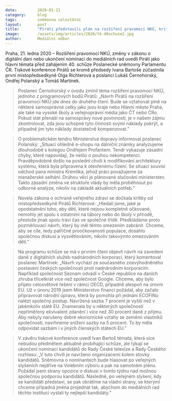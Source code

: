 ```yaml
---
date:         2020-01-21
category:     blog
tags:         sněmovna celostátní
layout:       post
title:        "Piráti představili plán na rozšíření pravomocí NKÚ, kritizovali slučování ministerstev a připomněli blížící se volbu do mediálních rad"
image:        /assets/img/articles/2020/tk-40schuze2.jpg
author:       Mediální odbor
---
```

 

Praha, 21. ledna 2020 – Rozšíření pravomocí NKÚ, změny v zákonu o digitální dani nebo ukončení nominací do mediálních rad uvedli Piráti jako hlavní témata před zahájením 40. schůze Poslanecké sněmovny Parlamentu ČR. Tiskové konference Pirátů se kromě předsedy Ivana Bartoše zúčastnila první místopředsedkyně Olga Richterová a poslanci Lukáš Černohorský, Ondřej Polanský a Tomáš Martínek. 

> Poslanec Černohorský v úvodu zmínil téma rozšíření pravomocí NKÚ, jednoho z programových bodů Pirátů: „Návrh Pirátů na rozšíření pravomocí NKÚ jde dnes do druhého čtení. Bude se vztahovat plně na některé samosprávné celky jako jsou kraje nebo Hlavní město Praha, ale také na vysoké školy a veřejnoprávní média jako ČT nebo ČRo. Pokud stát přenáší na samosprávy nové povinnosti, je v našem zájmu zkontrolovat, zda jsou schopné tyto činnosti svými náklady pokrýt, a případně jim tyto náklady dostatečně kompenzovat.”

> O problematickém tendru Ministerstva dopravy informoval poslanec Polanský: „Situaci ohledně e-shopu na dálniční známky analyzujeme dlouhodobě s kolegou Ondřejem Profantem. Tendr vykazuje zásadní chyby, které napovídají, že nešlo o pouhou nekompetenci. Pravděpodobně došlo na poslední chvíli k modifikování architektury systému, která byla připravena k otevřenému řízení. Se situací souvisí odchod pana ministra Kremlíka, jehož práci považujeme za manažerské selhání. Druhou věcí je plánované slučování ministerstev. Takto zásadní změna ve struktuře vlády by měla proběhnout po odborné analýze, nikoliv na základě aktuálních potřeb.”

> Novela zákona o ochraně veřejného zdraví se dočkala kritiky od místopředsedkyně Pirátů Richterové: „Hledali jsme, jaké je opodstatnění toho, aby děti, které nejsou kompletně očkované, nemohly jet spolu s ostatními na tábory nebo do školy v přírodě, přestože jinak spolu tráví čas ve společné třídě. Předkládáme proto pozměňovací návrh, který by měl těmto omezením zabránit. Chceme, aby se cíle, tedy patřičné proočkovanosti populace, dosáhlo společnou diskusí a vysvětlováním, nikoliv takovýmto omezováním dětí.”

> Na programu schůze se má v prvním čtení objevit návrh na zavedení daně z digitálních služeb nadnárodních korporací, který komentoval poslanec Martínek: „Návrh vychází ze současného znevýhodněného postavení českých společností proti nadnárodním korporacím. Například společnost Seznam odvádí v České republice na daních zhruba třicetkrát více než společnost Google. Chceme, aby bylo přijato celosvětové řešení v rámci OECD, případně alespoň na úrovni EU. Už v únoru 2019 jsem Ministerstvo financí požádal, aby začalo připravovat národní úpravu, která by pomohla při jednání ECOFINu nalézt společný postup. Navržená sazba 7 procent je vyšší než v jakémkoliv státě EU. Znamenala by u některých společností nepřiměřený ekvivalent zdanění i více než 30 procent daně z příjmu. Aby nebyly narušeny dobré ekonomické vztahy se zeměmi vlastníků společností, navrhneme snížení sazby na 5 procent. To by měla odpovídat sazbám i v jiných členských státech EU.”

> V závěru tiskové konference uvedl Ivan Bartoš témata, která sice nebudou předmětem aktuálně probíhající schůze, ale týkají se ukončení nominací kandidátů do Rady České televize a Rady Českého rozhlasu: „V tuto chvíli je navrženo organizacemi kolem stovky kandidátů. Sněmovna o nominantech bude hlasovat po veřejných slyšeních nejdříve na Volebním výboru a pak na samotném plénu. Požádal jsem strany opozice o diskusi v tomto týdnu nad možnou společnou podporou kandidátů. Následně, po veřejném slyšení, kdy se kandidáti představí, se pak obrátíme na vládní strany, se kterými chceme případná jména projednat tak, abychom do mediálních rad těchto institucí vyslali ty nejlepší kandidáty.”
